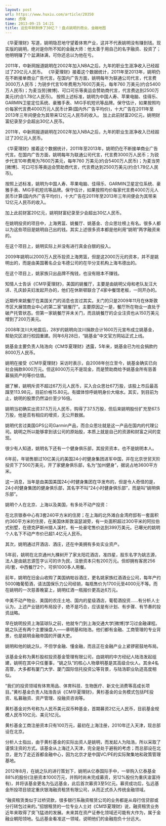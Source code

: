 ```yaml
---
layout: post
url: https://www.huxiu.com/article/20350
name: 虎嗅
time: 2013-09-15 14:21
title: 这些年默默挣了30亿？！盘点姚明的商业、金融地图
---
```

《华夏理财》写道，姚明隐忍地守望着体育产业，这并不代表姚明没有赚到钱。现实版的姚明，绝对是你所不知的金融大师：他太善于用自己的名字融资、投资了；他明明赚了个盆满钵满，可你还总以为他在亏。

2011年，中新网报道姚明在2002年加入NBA之后，九年的职业生涯净收入已经超过了20亿元人民币。 《华夏理财》接着这个数据统计，2011年至2013年，姚明仍在不断接单商业广告代言。在国内广告方面，姚明每年为联通公司代言，代言费3000万人民币；为锐步代言10年费用为7600万美元，每年760 万美元(约合5400万人民币)；为麦当劳[微博]、可口可乐等奥运会赞助商代言，代言费达到2500万美元(约合1.78亿人民币)。 按照上述标准，姚明为中国人寿、苹果电脑、佳得乐、GARMIN卫星定位系统、豪雅手表、MIG手机短讯等品牌。保守估计，如果按照均价每家代言费4000万元人民币计算(国内外广告平均价)，十大广告在2011年至2013年三年间便会为其带来12亿元人民币的收入。 加上此前财富20亿元，姚明财富纪录至少会超出30亿人民币。

2011年，中新网报道姚明在2002年加入NBA之后，九年的职业生涯净收入已经超过了20亿元人民币。

《华夏理财》接着这个数据统计，2011年至2013年，姚明仍在不断接单商业广告代言。在国内广告方面，姚明每年为联通公司代言，代言费3000万人民币；为锐步代言10年费用为7600万美元，每年760 万美元(约合5400万人民币)；为麦当劳[微博]、可口可乐等奥运会赞助商代言，代言费达到2500万美元(约合1.78亿人民币)。

按照上述标准，姚明为中国人寿、苹果电脑、佳得乐、GARMIN卫星定位系统、豪雅手表、MIG手机短讯等品牌。保守估计，如果按照均价每家代言费4000万元人民币计算(国内外广告平均价)，十大广告在2011年至2013年三年间便会为其带来12亿元人民币的收入。

加上此前财富20亿元，姚明财富纪录至少会超出30亿人民币。

在姚明投资的项目中，上海男篮、姚餐厅、姚基金、合众思壮榜上有名。很多人都以为这些项目是姚明自己出的钱。其实上述很多资本都是他利用“姚明”两字融资来的。

在这个项目上，姚明实际上并没有进行真金白银的投入。

2009年姚明以2000万人民币投资上海男篮，但是这2000万元的资本，并不是姚明出的，而是由美国著名企业韦德公司的在华分支机构上海韦德出的。

在这个项目上，姚家族只出品牌不掏钱，也没有赔本不赚钱。

知情人士告诉《CM华夏理财》，美国的姚餐厅，主要是由姚明父母和老队友汪大详、孔庆龄夫妇发起开办的，他们在休斯顿联合了4家中餐馆老板，一同开办的。

近期传来姚餐厅在美国关门的消息也言过其实。关门的只是2009年11月在休斯敦市区大展馆商业中心的第二家“姚餐厅”。主要原因之一是，餐厅所在物业一直处于破产托管状态。但第一家姚餐厅并未关门，而且姚餐厅的企业注资也从150万美元增到了200万美元。

2008年汶川大地震后，28岁的姚明向汶川捐款合计1600万元宣布成立姚基金，帮助灾区进行校园重建。同年6月28日，“姚基金”中文官方网站正式上线。

姚基金主要负责人陆浩向《CM华夏理财》透露，5年来，姚基金已为社会捐款约8000万人民币。

姚明在接受《CM华夏理财》采访时表示，自2008年创立至今，姚基金确实已向社会捐款8000万元。但这8000万元不是现金，而是赞助商给予姚基金所有慈善募捐资产的等价估值。

据了解，姚明斥资不超过67万元人民币，买入合众思壮67万股，该股上市后最高蹿至113.98元，目前价格15.80元。有媒体惊呼姚明身价大缩水。其实，到目前为止，姚明的股票仍然溢价至少16倍。

姚明当初确实出资37.5万元人民币，购得了37.5万股，但后来姚明股份扩充至67.5万股，他是否有相应的增资，无公开数据。

姚明代言过美国GPS公司Garmin产品，而合众思壮就是这一产品在国内的代理公司。姚明之所以能够拿到该公司的原始股，本质上就是自己的资源和财富之间的变现。

很少有人知道，姚明名下还有一个健身俱乐部，其投资资本，也不是姚明本人。

6年前，年销售额过10亿美元的美国24小时健身集团进军中国，并在北京世贸天阶投资下了500万美元，开了家健身俱乐部，名为“加州健身”，据说占地3600平方米。

这一消息，当年是由美国美国24小时健身集团在华发布的，但是令人奇怪的是，24小时健身集团的健身俱乐部，其名字不叫“24小时健身俱乐部”，而是叫“姚明俱乐部”。

姚明个人在北京、上海以及美国，有多处不动产投资：

在北京银泰中心有3套240平方米的住房；在上海的北外滩白金湾府邸有一套面积约360平方米的住房，在美国休斯敦温瑟湖旁，有一处面积超过300平米的阿拉伯式别墅，在德克萨斯州猎人溪村，有一处豪宅售价达到399万美元。已曝光的姚明个人名下不动产市价已超1.4亿元人民币。

其次，姚明通过开酒店、酒庄，还在中美拥有多处实业资产。

5年前，姚明在北京通州九棵树开了家太阳花酒店，准四星，股东名字为姚志源，法人是由姚志源签字认可的许为民，注册资本只有200万元。但却拥有客房256间/套，中西餐厅2个，可供1000多人用餐。

前年，姚明在旧金山收购了美国纳帕谷酒庄，更名姚家族红酒酒业公司，每年产约5000箱葡萄酒，请法国保乐力公司经销，每瓶售价为1700元至4000元不等。而在姚明的一次慈善晚宴上，姚明红酒一瓶报价更高达6万元。

中美不动产物业、美国的农庄土地、国内的星级酒店，葡萄酒投资……有分析人士认为，上述产业链的布局投子，绝不是巧合，应该是有计划、有步骤、有节奏的投资战略。

早在姚明投资上海篮球队之前，他就专门到上海交通大学[微博]学习过金融课程。姚之队还有两个主要操盘人——章明基和陆浩。他们都有金融、工商管理的专业背景，也是姚明金融帝国的开疆大吏。

姚明和他的姚之队，不但学金融、懂金融，而且正在金融产业上紧锣密鼓地布局。

该基金全称为黄杉股权投资基金管理有限公司，由姚明的中方经纪人陆浩发起组建，姚明在其中只任董事，“姚之队”的核心人物章明基是其高级合伙人。其余4名高管，大多都有厦门大学、厦门国际信托投资公等背景，与陆浩职业轨迹高度相似。

“我们的投资领域有体育用品、体育科技、生物医疗、新文化消费等高成长项目。”黄杉基金负责人陆浩告诉《CM华夏理财》，黄杉基金的业务模式包括PE投资、私募融资、资产管理、投融资咨询等。

黄杉基金对外号称为人民币美元双币种基金，首期募资2亿元人民币，目前基金规模人民币10亿元、美元1亿元。

黄杉基金工商注册资本只有100万元，最初在上海注册，2010年迁入天津，现总部设在北京。

分析人士指出，由于黄杉基金的实际出资人是姚明，而发起人为陆浩，所以采取了谨慎注资的方式。该基金从上海迁入天津，完全是处于避税的考虑；而总部设在北京，是为了走近首都金融中心，因为北京才是中国VC/PE的实际聚集地和政策管理基地。

2012年8月，在姚之队的进行策划下，姚明从亿泰国际手中，一举购入亿泰基金88%的股份(注册资本1000万元，并购时尚未完成募资，另12%股份为重庆渝富持有)，并将该基金更名为弘远基金，此后首次募资3至5亿元。募资成功后，弘远基金所投项目锁定重庆银海融资租赁有限公司，从而正式杀入传统金融领域。

“融资租赁类似于过桥贷款，很多银行系融资租赁公司的业务都是从母行信贷部或分行转包过来的。”招银租赁的一位专业人士对《CM华夏理财》说，融资租赁业务近年来取得了突飞猛进的发展。未来其在资产证券化领域还可能有大作为，属于金融业朝阳领地。弘远基金看准这一领域，说明他们的金融抱负十分远大。

